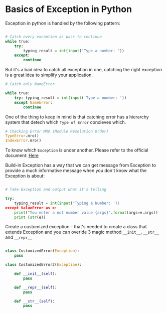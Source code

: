 # Basics of Exception in Python

Exception in python is handled by the following pattern:

```python

# Catch every exception as pass to continue
while true:
    try:
        typing_result = int(input('Type a number: '))
    except:
        continue
```

But it's a bad idea to catch all exception in one, catching the right exception is a great idea to simplify your application.

```python
# Catch only NameError

while true:
    try: typing_result = int(input('Type a number: '))
    except NameError:
        continue
```

One of the thing to keep in mind is that catching error has a hierarchy system that detech which `Type of Error` concieves which. 

```python
# Checking Error MRO (Module Resolution Order)
TypeError.mro()
IndexError.mro()
```
To know which `Exception` is under another. Please refer to the official document: [Here](https://docs.python.org/3/library/exceptions.html)


Build-in Exception has a way that we can get message from Exception to provide a much informative message when you don't know what the Exception is about:

```python

# Take Exception and output what it's telling

try:
    typing_result = int(input("Typing a Number: '))
except ValueError as e:
    print("You enter a not number value {args}".format(args=e.args))
    print (str(e))
```

Create a customized exception - that's needed to create a class that extends Exception and you can overide 3 magic method `__init__`, `__str__` and `__repr__`

```python

class CustomizedError(Exception):
    pass

class CostumizedError2(Exception):

    def __init__(self):
        pass

    def __repr__(self):
        pass

    def __str__(self):
        pass
```

